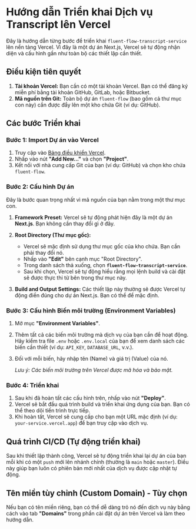 # Hướng dẫn Triển khai Dịch vụ Transcript lên Vercel

Đây là hướng dẫn từng bước để triển khai `fluent-flow-transcript-service` lên nền tảng Vercel. Vì đây là một dự án Next.js, Vercel sẽ tự động nhận diện và cấu hình gần như toàn bộ các thiết lập cần thiết.

## Điều kiện tiên quyết

1.  **Tài khoản Vercel:** Bạn cần có một tài khoản Vercel. Bạn có thể đăng ký miễn phí bằng tài khoản GitHub, GitLab, hoặc Bitbucket.
2.  **Mã nguồn trên Git:** Toàn bộ dự án `fluent-flow` (bao gồm cả thư mục con này) cần được đẩy lên một kho chứa Git (ví dụ: GitHub).

## Các bước Triển khai

### Bước 1: Import Dự án vào Vercel

1.  Truy cập vào [Bảng điều khiển Vercel](https://vercel.com/dashboard).
2.  Nhấp vào nút **"Add New..."** và chọn **"Project"**.
3.  Kết nối với nhà cung cấp Git của bạn (ví dụ: GitHub) và chọn kho chứa `fluent-flow`.

### Bước 2: Cấu hình Dự án

Đây là bước quan trọng nhất vì mã nguồn của bạn nằm trong một thư mục con.

1.  **Framework Preset:** Vercel sẽ tự động phát hiện đây là một dự án **Next.js**. Bạn không cần thay đổi gì ở đây.

2.  **Root Directory (Thư mục gốc):**
    *   Vercel sẽ mặc định sử dụng thư mục gốc của kho chứa. Bạn cần phải thay đổi nó.
    *   Nhấp vào **"Edit"** bên cạnh mục "Root Directory".
    *   Trong danh sách thả xuống, chọn **`fluent-flow-transcript-service`**.
    *   Sau khi chọn, Vercel sẽ tự động hiểu rằng mọi lệnh build và cài đặt sẽ được thực thi từ bên trong thư mục này.

3.  **Build and Output Settings:** Các thiết lập này thường sẽ được Vercel tự động điền đúng cho dự án Next.js. Bạn có thể để mặc định.

### Bước 3: Cấu hình Biến môi trường (Environment Variables)

1.  Mở mục **"Environment Variables"**.
2.  Thêm tất cả các biến môi trường mà dịch vụ của bạn cần để hoạt động. Hãy kiểm tra file `.env` hoặc `.env.local` của bạn để xem danh sách các biến cần thiết (ví dụ: `API_KEY`, `DATABASE_URL`, v.v.).
3.  Đối với mỗi biến, hãy nhập tên (Name) và giá trị (Value) của nó.

    *Lưu ý: Các biến môi trường trên Vercel được mã hóa và bảo mật.*

### Bước 4: Triển khai

1.  Sau khi đã hoàn tất các cấu hình trên, nhấp vào nút **"Deploy"**.
2.  Vercel sẽ bắt đầu quá trình build và triển khai ứng dụng của bạn. Bạn có thể theo dõi tiến trình trực tiếp.
3.  Khi hoàn tất, Vercel sẽ cung cấp cho bạn một URL mặc định (ví dụ: `your-service.vercel.app`) để bạn truy cập vào dịch vụ.

## Quá trình CI/CD (Tự động triển khai)

Sau khi thiết lập thành công, Vercel sẽ tự động triển khai lại dự án của bạn mỗi khi có một `push` mới lên nhánh chính (thường là `main` hoặc `master`). Điều này giúp bạn luôn có phiên bản mới nhất của dịch vụ được cập nhật tự động.

## Tên miền tùy chỉnh (Custom Domain) - Tùy chọn

Nếu bạn có tên miền riêng, bạn có thể dễ dàng trỏ nó đến dịch vụ này bằng cách vào tab **"Domains"** trong phần cài đặt dự án trên Vercel và làm theo hướng dẫn.
